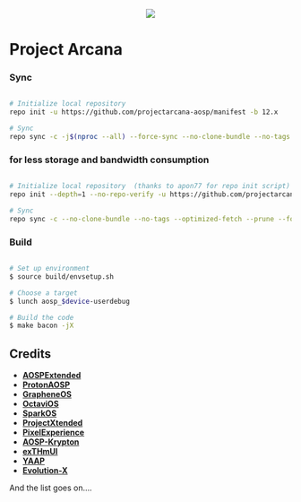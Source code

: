 <p align="center">
<img src="https://raw.githubusercontent.com/projectarcana-aosp/manifest/12.x/banner.png" > 
</p>

# Project Arcana #

### Sync ###

```bash

# Initialize local repository
repo init -u https://github.com/projectarcana-aosp/manifest -b 12.x

# Sync
repo sync -c -j$(nproc --all) --force-sync --no-clone-bundle --no-tags
```

### for less storage and bandwidth consumption ### 

```bash

# Initialize local repository  (thanks to apon77 for repo init script)
repo init --depth=1 --no-repo-verify -u https://github.com/projectarcana-aosp/manifest -b 12.x -g default,-mips,-darwin,-notdefault

# Sync
repo sync -c --no-clone-bundle --no-tags --optimized-fetch --prune --force-sync -jX
```

### Build ###

```bash

# Set up environment
$ source build/envsetup.sh

# Choose a target
$ lunch aosp_$device-userdebug

# Build the code
$ make bacon -jX
```

Credits
-------
* [**AOSPExtended**](https://github.com/AospExtended)
* [**ProtonAOSP**](https://github.com/ProtonAOSP)
* [**GrapheneOS**](https://github.com/GrapheneOS)
* [**OctaviOS**](https://github.com/Octavi-OS)
* [**SparkOS**](https://github.com/Spark-rom)
* [**ProjectXtended**](https://github.com/Project-Xtended)
* [**PixelExperience**](https://github.com/PixelExperience)
* [**AOSP-Krypton**](https://github.com/AOSP-Krypton)
* [**exTHmUI**](https://github.com/exthmui)
* [**YAAP**](https://github.com/yaap)
* [**Evolution-X**](https://github.com/Evolution-X)

And the list goes on....
